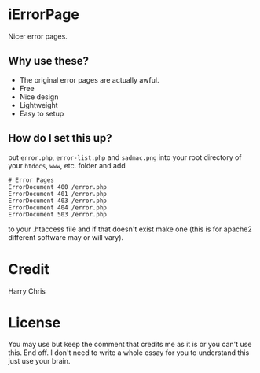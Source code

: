 # iErrorPage
Nicer error pages.

## Why use these?

- The original error pages are actually awful.
- Free
- Nice design
- Lightweight
- Easy to setup

## How do I set this up?

put `error.php`, `error-list.php` and `sadmac.png` into your root directory of your `htdocs`, `www`, etc. folder and add
```apacheconf
# Error Pages
ErrorDocument 400 /error.php
ErrorDocument 401 /error.php
ErrorDocument 403 /error.php
ErrorDocument 404 /error.php
ErrorDocument 503 /error.php
```
to your .htaccess file and if that doesn't exist make one (this is for apache2 different software may or will vary).

# Credit
Harry Chris

# License
You may use but keep the comment that credits me as it is or you can't use this.
End off. I don't need to write a whole essay for you to understand this just use your brain.
